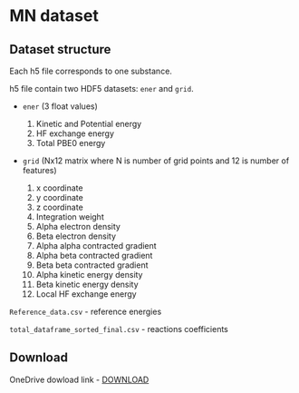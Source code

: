 # MN dataset

## Dataset structure
Each h5 file corresponds to one substance.

h5 file contain two HDF5 datasets: `ener` and `grid`.

- `ener` (3 float values)
    1.  Kinetic and Potential energy
    2.  HF exchange energy
    3.  Total PBE0 energy

- `grid` (Nx12 matrix where N is number of grid points and 12 is number of features)
    1. x coordinate
    2. y coordinate
    3. z coordinate
    4. Integration weight
    5. Alpha electron density
    6. Beta electron density
    7. Alpha alpha contracted gradient
    8. Alpha beta contracted gradient
    9. Beta beta contracted gradient
    10. Alpha kinetic energy density
    11. Beta kinetic energy density
    12. Local HF exchange energy
    
`Reference_data.csv` - reference energies

`total_dataframe_sorted_final.csv` - reactions coefficients

## Download
OneDrive dowload link - [DOWNLOAD](https://1drv.ms/u/s!AgdbSNqMtbhRgcYREkBwLcfoyQ1CNg?e=AIU3T8)
